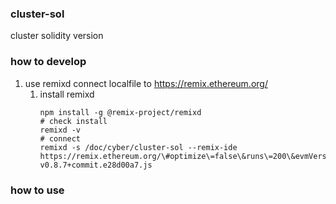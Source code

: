 ### cluster-sol

cluster solidity version

### how to develop
1. use remixd connect localfile to https://remix.ethereum.org/
   1. install remixd 
       ```shell
       npm install -g @remix-project/remixd
       # check install
       remixd -v
       # connect
       remixd -s /doc/cyber/cluster-sol --remix-ide https://remix.ethereum.org/\#optimize\=false\&runs\=200\&evmVersion\=null\&version\=soljson-v0.8.7+commit.e28d00a7.js
       ```

### how to use
